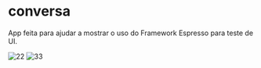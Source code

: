 
# conversa
App feita para ajudar a mostrar o uso do Framework Espresso para teste de UI.

![22](https://user-images.githubusercontent.com/38020305/44772972-a1daf100-ab6f-11e8-8843-2d97914cbc89.png)
![33](https://user-images.githubusercontent.com/38020305/44772973-a1daf100-ab6f-11e8-98cb-958302b3bb49.png)

